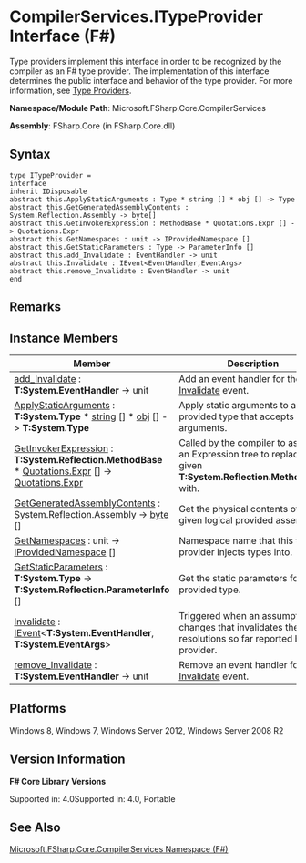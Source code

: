 # CompilerServices.ITypeProvider Interface (F#)

Type providers implement this interface in order to be recognized by the compiler as an F# type provider. The implementation of this interface determines the public interface and behavior of the type provider. For more information, see [Type Providers](Type+Providers.md).

**Namespace/Module Path**: Microsoft.FSharp.Core.CompilerServices

**Assembly**: FSharp.Core (in FSharp.Core.dll)


## Syntax

```
type ITypeProvider =
interface
inherit IDisposable
abstract this.ApplyStaticArguments : Type * string [] * obj [] -> Type  abstract this.GetGeneratedAssemblyContents : System.Reflection.Assembly -> byte[] 
abstract this.GetInvokerExpression : MethodBase * Quotations.Expr [] -> Quotations.Expr
abstract this.GetNamespaces : unit -> IProvidedNamespace []
abstract this.GetStaticParameters : Type -> ParameterInfo []
abstract this.add_Invalidate : EventHandler -> unit
abstract this.Invalidate : IEvent<EventHandler,EventArgs>
abstract this.remove_Invalidate : EventHandler -> unit
end
```

## Remarks

## Instance Members


|Member|Description|
|------|-----------|
|[add_Invalidate](http://msdn.microsoft.com/en-us/library/4d396b82-cbdb-4334-85c7-47b83d4ec16e) : **T:System.EventHandler** -&gt; unit|Add an event handler for the [Invalidate](http://msdn.microsoft.com/en-us/library/5a8d95dc-e462-4f07-90e4-9b8dfb82d100) event.|
|[ApplyStaticArguments](http://msdn.microsoft.com/en-us/library/05f98c71-5c9a-4002-aec2-b4ef2b1f6801) : **T:System.Type** &#42; [string](http://msdn.microsoft.com/en-us/library/12b97856-ec80-4f70-a018-afb0753f755a) [] &#42; [obj](http://msdn.microsoft.com/en-us/library/dcf2430f-702b-40e5-a0a1-97518bf137f7) [] -&gt; **T:System.Type**|Apply static arguments to a provided type that accepts static arguments.|
|[GetInvokerExpression](http://msdn.microsoft.com/en-us/library/5706a4fc-ac14-4d5f-9c28-bb62896e705a) : **T:System.Reflection.MethodBase** &#42; [Quotations.Expr](http://msdn.microsoft.com/en-us/library/ed6a2caf-69d4-45c2-ab97-e9b3be9bce65) [] -&gt; [Quotations.Expr](http://msdn.microsoft.com/en-us/library/ed6a2caf-69d4-45c2-ab97-e9b3be9bce65)|Called by the compiler to ask for an Expression tree to replace the given **T:System.Reflection.MethodBase** with.|
|[GetGeneratedAssemblyContents](http://msdn.microsoft.com/en-us/library/2f9dff1a-6336-4748-bc34-db172c5fcba2) : System.Reflection.Assembly -&gt; [byte](http://msdn.microsoft.com/en-us/library/17a98430-283a-4ff6-a475-e6999577179d) []|Get the physical contents of the given logical provided assembly.|
|[GetNamespaces](http://msdn.microsoft.com/en-us/library/eac5d16b-5eb7-4911-b383-20862217ae02) : unit -&gt; [IProvidedNamespace](http://msdn.microsoft.com/en-us/library/1c6f26eb-9d66-4a84-b870-7ed6dd58bbc6) []|Namespace name that this type provider injects types into.|
|[GetStaticParameters](http://msdn.microsoft.com/en-us/library/2cd79503-64e5-4cc6-9272-fc27bcb2ef18) : **T:System.Type** -&gt; **T:System.Reflection.ParameterInfo** []|Get the static parameters for a provided type.|
|[Invalidate](http://msdn.microsoft.com/en-us/library/5a8d95dc-e462-4f07-90e4-9b8dfb82d100) : [IEvent](http://msdn.microsoft.com/en-us/library/8dbca0df-f8a1-40bd-8d50-aa26f6a8b862)&lt;**T:System.EventHandler**, **T:System.EventArgs**&gt;|Triggered when an assumption changes that invalidates the resolutions so far reported by the provider.|
|[remove_Invalidate](http://msdn.microsoft.com/en-us/library/222c81e5-4b1b-49bd-9d38-a89d5fbc93f2) : **T:System.EventHandler** -&gt; unit|Remove an event handler for the [Invalidate](http://msdn.microsoft.com/en-us/library/5a8d95dc-e462-4f07-90e4-9b8dfb82d100) event.|

## Platforms
Windows 8, Windows 7, Windows Server 2012, Windows Server 2008 R2


## Version Information
**F# Core Library Versions**

Supported in: 4.0Supported in: 4.0, Portable




## See Also
[Microsoft.FSharp.Core.CompilerServices Namespace &#40;F&#35;&#41;](Microsoft.FSharp.Core.CompilerServices+Namespace+%28FSharp%29.md)

